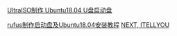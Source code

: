 [UltraISO制作 Ubuntu18.04 U盘启动盘](https://blog.csdn.net/weixin_45929038/article/details/108818038)

[rufus制作启动盘及Ubuntu18.04安装教程](https://zhuanlan.zhihu.com/p/132520100)
[NEXT, ITELLYOU](https://next.itellyou.cn/Identity/Account/Login?ReturnUrl=%2FOriginal%2FIndex)